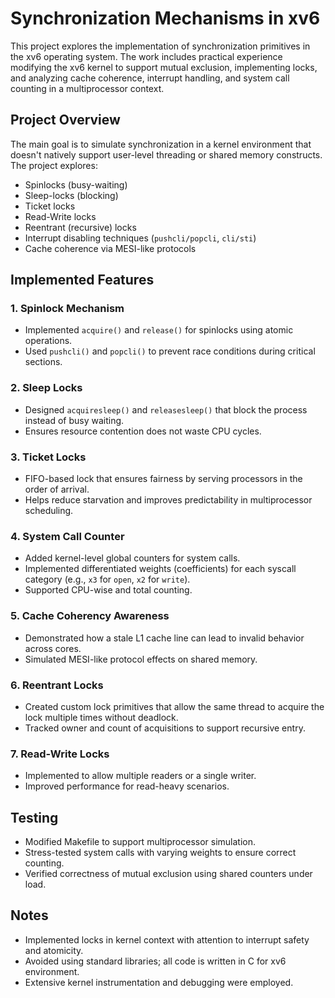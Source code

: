 # Synchronization Mechanisms in xv6

This project explores the implementation of synchronization primitives in the xv6 operating system. The work includes practical experience modifying the xv6 kernel to support mutual exclusion, implementing locks, and analyzing cache coherence, interrupt handling, and system call counting in a multiprocessor context.

## Project Overview

The main goal is to simulate synchronization in a kernel environment that doesn't natively support user-level threading or shared memory constructs. The project explores:
- Spinlocks (busy-waiting)
- Sleep-locks (blocking)
- Ticket locks
- Read-Write locks
- Reentrant (recursive) locks
- Interrupt disabling techniques (`pushcli/popcli`, `cli/sti`)
- Cache coherence via MESI-like protocols

## Implemented Features

### 1. **Spinlock Mechanism**
- Implemented `acquire()` and `release()` for spinlocks using atomic operations.
- Used `pushcli()` and `popcli()` to prevent race conditions during critical sections.

### 2. **Sleep Locks**
- Designed `acquiresleep()` and `releasesleep()` that block the process instead of busy waiting.
- Ensures resource contention does not waste CPU cycles.

### 3. **Ticket Locks**
- FIFO-based lock that ensures fairness by serving processors in the order of arrival.
- Helps reduce starvation and improves predictability in multiprocessor scheduling.

### 4. **System Call Counter**
- Added kernel-level global counters for system calls.
- Implemented differentiated weights (coefficients) for each syscall category (e.g., `x3` for `open`, `x2` for `write`).
- Supported CPU-wise and total counting.

### 5. **Cache Coherency Awareness**
- Demonstrated how a stale L1 cache line can lead to invalid behavior across cores.
- Simulated MESI-like protocol effects on shared memory.

### 6. **Reentrant Locks**
- Created custom lock primitives that allow the same thread to acquire the lock multiple times without deadlock.
- Tracked owner and count of acquisitions to support recursive entry.

### 7. **Read-Write Locks**
- Implemented to allow multiple readers or a single writer.
- Improved performance for read-heavy scenarios.

## Testing

- Modified Makefile to support multiprocessor simulation.
- Stress-tested system calls with varying weights to ensure correct counting.
- Verified correctness of mutual exclusion using shared counters under load.

##  Notes

- Implemented locks in kernel context with attention to interrupt safety and atomicity.
- Avoided using standard libraries; all code is written in C for xv6 environment.
- Extensive kernel instrumentation and debugging were employed.